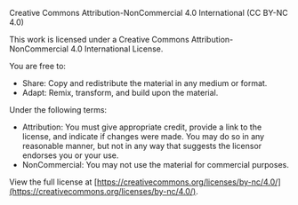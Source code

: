 Creative Commons Attribution-NonCommercial 4.0 International (CC BY-NC 4.0)

This work is licensed under a Creative Commons Attribution-NonCommercial 4.0 International License.

You are free to:
- Share: Copy and redistribute the material in any medium or format.
- Adapt: Remix, transform, and build upon the material.

Under the following terms:
- Attribution: You must give appropriate credit, provide a link to the license, and indicate if changes were made. You may do so in any reasonable manner, but not in any way that suggests the licensor endorses you or your use.
- NonCommercial: You may not use the material for commercial purposes.

View the full license at [https://creativecommons.org/licenses/by-nc/4.0/](https://creativecommons.org/licenses/by-nc/4.0/).